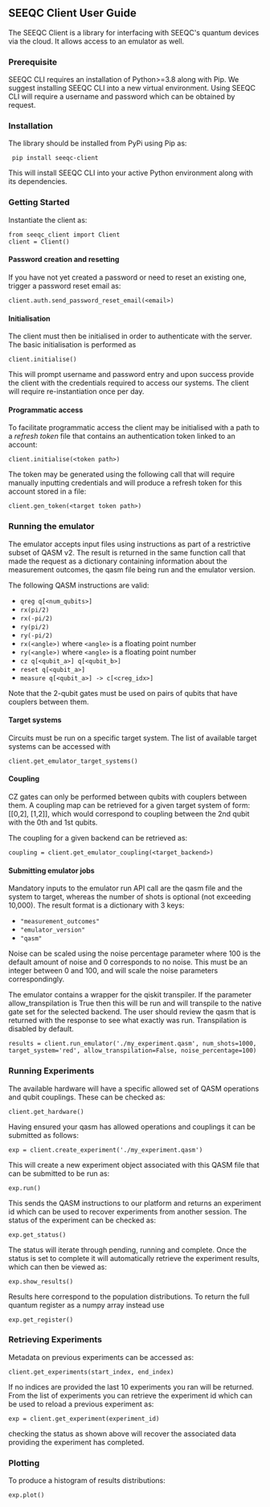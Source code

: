 
## SEEQC Client User Guide

The SEEQC Client is a library for interfacing with SEEQC's quantum devices via the cloud.
It allows access to an emulator as well.

### Prerequisite
SEEQC CLI requires an installation of Python>=3.8 along with Pip. We suggest installing SEEQC CLI into a new virtual environment.
Using SEEQC CLI will require a username and password which can be obtained by request.

### Installation
The library should be installed from PyPi using Pip as:
````
 pip install seeqc-client
 ````
This will install SEEQC CLI into your active Python environment along with its dependencies.


### Getting Started
Instantiate the client as:

````
from seeqc_client import Client
client = Client()
````

#### Password creation and resetting
If you have not yet created a password or need to reset an existing one, trigger a password reset email as:

```` 
client.auth.send_password_reset_email(<email>)
````

#### Initialisation
The client must then be initialised in order to authenticate with the server.
The basic initialisation is performed as

````
client.initialise()
````
This will prompt username and password entry and upon success provide the client with the credentials required to access our systems.
The client will require re-instantiation once per day.

#### Programmatic access
To facilitate programmatic access the client may be initialised with a path to a *refresh token* file that contains an authentication token linked to an account:
````
client.initialise(<token path>)
````
The token may be generated using the following call that will require manually inputting credentials and will produce a refresh token for this account stored in a file:
````
client.gen_token(<target token path>)
````


### Running the emulator

The emulator accepts input files using instructions as part of a restrictive subset of QASM v2.  The result is returned in the same function call that made the request as a dictionary containing information about the measurement outcomes, the qasm file being run and the emulator version.

The following QASM instructions are valid:

   - `qreg q[<num_qubits>]`
   - `rx(pi/2)`
   - `rx(-pi/2)`
   - `ry(pi/2)`
   - `ry(-pi/2)`
   - `rx(<angle>)` where `<angle>` is a floating point number
   - `ry(<angle>)` where `<angle>` is a floating point number
   - `cz q[<qubit_a>] q[<qubit_b>]`
   - `reset q[<qubit_a>]`
   - `measure q[<qubit_a>] -> c[<creg_idx>]`

Note that the 2-qubit gates must be used on pairs of qubits that have couplers between them.


#### Target systems

Circuits must be run on a specific target system.
The list of available target systems can be accessed with
````
client.get_emulator_target_systems()
````

#### Coupling

CZ gates can only be performed between qubits with couplers between them. A coupling map can be retrieved for a given target system of form: [[0,2], [1,2]], which would correspond to coupling between the 2nd qubit with the 0th and 1st qubits.

The coupling for a given backend can be retrieved as:

```
coupling = client.get_emulator_coupling(<target_backend>)
```

#### Submitting emulator jobs

Mandatory inputs to the emulator run API call are the qasm file and the system to target, whereas the number of shots is optional (not exceeding 10,000).
The result format is a dictionary with 3 keys:
- `"measurement_outcomes"`
- `"emulator_version"`
- `"qasm"`


Noise can be scaled using the noise percentage parameter where 100 is the default amount of noise and 0 corresponds to no noise. This must be an integer between 0 and 100, and will scale the noise parameters correspondingly. 

The emulator contains a wrapper for the qiskit transpiler. If the parameter allow_transpilation is True then this will be run and will transpile to the native gate set for the selected backend. The user should review the qasm that is returned with the response to see what exactly was run.
Transpilation is disabled by default.

````
results = client.run_emulator('./my_experiment.qasm', num_shots=1000, target_system='red', allow_transpilation=False, noise_percentage=100)
````




### Running Experiments
The available hardware will have a specific allowed set of QASM operations and qubit couplings. These can be checked as:

```
client.get_hardware()
```
Having ensured your qasm has allowed operations and couplings it can be submitted as follows:
````
exp = client.create_experiment('./my_experiment.qasm')
````
This will create a new experiment object associated with this QASM file that can be submitted to be run as:
````
exp.run()
````
This sends the QASM instructions to our platform and returns an experiment id which can be used to recover experiments from another session.
The status of the experiment can be checked as:
````
exp.get_status()
````
The status will iterate through pending, running and complete. Once the status is set to complete it will automatically retrieve the experiment results, which can then be viewed as:
````
exp.show_results()
````
Results here correspond to the population distributions. To return the full quantum register as a numpy array instead use
````
exp.get_register()
````
### Retrieving Experiments
Metadata on previous experiments can be accessed as:
````
client.get_experiments(start_index, end_index)
````
If no indices are provided the last 10 experiments you ran will be returned.
From the list of experiments you can retrieve the experiment id which can be used to reload a previous experiment as:
````
exp = client.get_experiment(experiment_id)
````
checking the status as shown above will recover the associated data providing the experiment has completed.

### Plotting
To produce a histogram of results distributions:
````
exp.plot()
````
